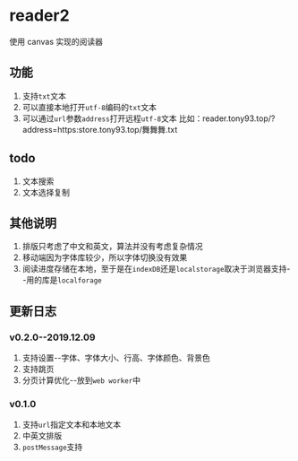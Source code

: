 # reader2
使用 canvas 实现的阅读器

## 功能
1. 支持`txt`文本
2. 可以直接本地打开`utf-8`编码的`txt`文本
3. 可以通过`url`参数`address`打开远程`utf-8`文本
    比如：reader.tony93.top/?address=https:store.tony93.top/舞舞舞.txt

## todo
1. 文本搜索
2. 文本选择复制

## 其他说明
1. 排版只考虑了中文和英文，算法并没有考虑复杂情况
2. 移动端因为字体库较少，所以字体切换没有效果
3. 阅读进度存储在本地，至于是在`indexDB`还是`localstorage`取决于浏览器支持--用的库是`localforage`

## 更新日志
### v0.2.0--2019.12.09
1. 支持设置--字体、字体大小、行高、字体颜色、背景色
2. 支持跳页
3. 分页计算优化--放到`web worker`中

### v0.1.0
1. 支持`url`指定文本和本地文本
2. 中英文排版
3. `postMessage`支持